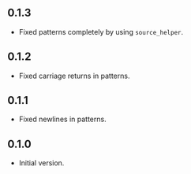 ## 0.1.3

- Fixed patterns completely by using `source_helper`.

## 0.1.2

- Fixed carriage returns in patterns.

## 0.1.1

- Fixed newlines in patterns.

## 0.1.0

- Initial version.
